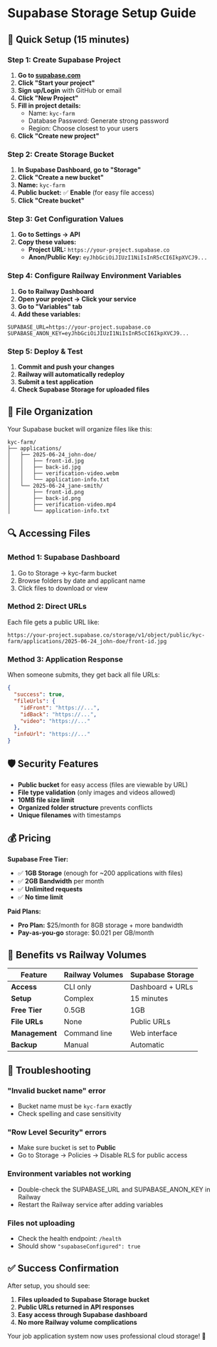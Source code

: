 # Supabase Storage Setup Guide

## 🚀 Quick Setup (15 minutes)

### Step 1: Create Supabase Project

1. **Go to [supabase.com](https://supabase.com)**
2. **Click "Start your project"**
3. **Sign up/Login** with GitHub or email
4. **Click "New Project"**
5. **Fill in project details:**
   - Name: `kyc-farm` 
   - Database Password: Generate strong password
   - Region: Choose closest to your users
6. **Click "Create new project"**

### Step 2: Create Storage Bucket

1. **In Supabase Dashboard, go to "Storage"**
2. **Click "Create a new bucket"**
3. **Name:** `kyc-farm`
4. **Public bucket:** ✅ **Enable** (for easy file access)
5. **Click "Create bucket"**

### Step 3: Get Configuration Values

1. **Go to Settings → API**
2. **Copy these values:**
   - **Project URL:** `https://your-project.supabase.co`
   - **Anon/Public Key:** `eyJhbGciOiJIUzI1NiIsInR5cCI6IkpXVCJ9...`

### Step 4: Configure Railway Environment Variables

1. **Go to Railway Dashboard**
2. **Open your project → Click your service**
3. **Go to "Variables" tab**
4. **Add these variables:**

```
SUPABASE_URL=https://your-project.supabase.co
SUPABASE_ANON_KEY=eyJhbGciOiJIUzI1NiIsInR5cCI6IkpXVCJ9...
```

### Step 5: Deploy & Test

1. **Commit and push your changes**
2. **Railway will automatically redeploy**
3. **Submit a test application**
4. **Check Supabase Storage for uploaded files**

## 📁 File Organization

Your Supabase bucket will organize files like this:

```
kyc-farm/
├── applications/
│   ├── 2025-06-24_john-doe/
│   │   ├── front-id.jpg
│   │   ├── back-id.jpg
│   │   ├── verification-video.webm
│   │   └── application-info.txt
│   └── 2025-06-24_jane-smith/
│       ├── front-id.png
│       ├── back-id.png
│       ├── verification-video.mp4
│       └── application-info.txt
```

## 🔍 Accessing Files

### Method 1: Supabase Dashboard
1. Go to Storage → kyc-farm bucket
2. Browse folders by date and applicant name
3. Click files to download or view

### Method 2: Direct URLs
Each file gets a public URL like:
```
https://your-project.supabase.co/storage/v1/object/public/kyc-farm/applications/2025-06-24_john-doe/front-id.jpg
```

### Method 3: Application Response
When someone submits, they get back all file URLs:
```json
{
  "success": true,
  "fileUrls": {
    "idFront": "https://...",
    "idBack": "https://...",
    "video": "https://..."
  },
  "infoUrl": "https://..."
}
```

## 🛡️ Security Features

- **Public bucket** for easy access (files are viewable by URL)
- **File type validation** (only images and videos allowed)
- **10MB file size limit**
- **Organized folder structure** prevents conflicts
- **Unique filenames** with timestamps

## 💰 Pricing

**Supabase Free Tier:**
- ✅ **1GB Storage** (enough for ~200 applications with files)
- ✅ **2GB Bandwidth** per month
- ✅ **Unlimited requests**
- ✅ **No time limit**

**Paid Plans:**
- **Pro Plan:** $25/month for 8GB storage + more bandwidth
- **Pay-as-you-go** storage: $0.021 per GB/month

## 🔧 Benefits vs Railway Volumes

| Feature | Railway Volumes | Supabase Storage |
|---------|----------------|------------------|
| **Access** | CLI only | Dashboard + URLs |
| **Setup** | Complex | 15 minutes |
| **Free Tier** | 0.5GB | 1GB |
| **File URLs** | None | Public URLs |
| **Management** | Command line | Web interface |
| **Backup** | Manual | Automatic |

## 🚨 Troubleshooting

### "Invalid bucket name" error
- Bucket name must be `kyc-farm` exactly
- Check spelling and case sensitivity

### "Row Level Security" errors
- Make sure bucket is set to **Public**
- Go to Storage → Policies → Disable RLS for public access

### Environment variables not working
- Double-check the SUPABASE_URL and SUPABASE_ANON_KEY in Railway
- Restart the Railway service after adding variables

### Files not uploading
- Check the health endpoint: `/health`
- Should show `"supabaseConfigured": true`

## ✅ Success Confirmation

After setup, you should see:
1. **Files uploaded to Supabase Storage bucket**
2. **Public URLs returned in API responses**
3. **Easy access through Supabase dashboard**
4. **No more Railway volume complications**

Your job application system now uses professional cloud storage! 🎉 